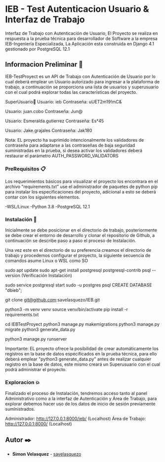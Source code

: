 # IEB - Test Autenticacion Usuario & Interfaz de Trabajo 

Interfaz de Trabajo con Autenticación de Usuario, El Proyecto se realiza en respuesta a la prueba técnica para desarrollador de Software a la empresa IEB-Ingeniería Especializada, La Aplicación esta construida en Django 4.1 gestionado por PostgreSQL 12.1

## Informacion Preliminar 🚀

IEB-TestProyect es un API de Trabajo con Autenticación de Usuario por lo cual deberá emplear un Usuario autorizado para ingresar a la plataforma de trabajo, a continuación se proporciona una lista de usuarios y superusuario con el cual podrá explorar todas las características del proyecto. 

SuperUsuario📌 
Usuario: ieb
Contraseña: uUET2m19!mC&

Usuario: juan.cobo
Contraseña: Jun@

Usuario: Esmeralda.gutierrez
Contraseña: Es*45

Usuario: Jake.grajales
Contraseña: Jak180

Nota: EL proyecto ha suprimido intencionalmente los validadores de contraseña para adaptarse a las contraseñas de baja seguridad suministradas en la prueba, si desea activar los validadores deberá restaurar el parámetro AUTH_PASSWORD_VALIDATORS

### PreRequisitos 📋

Los requerimientos básicos para visualizar el proyecto los encontrara en el archivo "requirements.txt" use el administrador de paquetes de python pip para instalar los especificaciones del proyecto, adicional a esto se deberá contar con los siguientes elementos.

-WSL/Linux
-Python 3.8
-PostgreSQL 12.1

### Instalación 🔧

Inicialmente se debe posicionar en el directorio de trabajo, posteriormente se debe crear el entorno de desarrollo y clonar el repositorio de Github, a continuación se describe paso a paso el proceso de Instalación.

Una vez este en el directorio de su preferencia creamos el directorio de trabajo y procedemos configurar el proyecto, la siguiente secuencia de comandos asume Linux o WSL como SO

sudo apt update
sudo apt-get install postgresql postgresql-contrib
psql --version (Verificación Instalación)

sudo service postgresql start
sudo -u postgres psql
    CREATE DATABASE "dbieb";

git clone git@github.com:savelasquezo/IEB.git

python3 -m venv venv
source venv/bin/activate
pip install -r requirements.txt

cd IEBTestProyect
python3 manage.py makemigrations
python3 manage.py migrate
python3 generate_data.py

python3 manage.py runserver

Importante: EL proyecto ofrece la posibilidad de crear automáticamente los registros en la base de datos especificados en la prueba técnica, para ello deberá emplear "python3 generate_data.py" antes de realizar cualquier registro en la base de datos, este mismo creará un Superusuario con el cual podrá administrar el proyecto. 

### Exploracion 💥

Finalizado el proceso de Instalación, tendremos acceso tanto al panel Administrativo como a la interfaz de Autenticación y Área de Trabajo, para explorar debemos hacer uso de los datos de inicio de sesión previamente suministrados.

Administrador: http://127.0.0.1:8000/ieb/ (Localhost)
Área de Trabajo: http://127.0.0.1:8000/   (Localhost)

## Autor ✒️
* **Simon Velasquez** - [savelasquezo](https://github.com/savelasquezo)